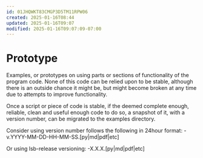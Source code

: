 ```yaml
---
id: 01JHQWKT83CMGP3D5TM11RPW06
created: 2025-01-16T08:44
updated: 2025-01-16T09:07
modified: 2025-01-16T09:07:09-07:00
---
```

# Prototype

Examples, or prototypes on using parts or sections of functionality of the program code.  None of this code can be relied upon to be stable, although there is an outside chance it might be, but might become broken at any time due to attempts to improve functionality.

Once a script or piece of code is stable, if the deemed complete enough, reliable, clean and useful enough code to do so, a snapshot of it, with a version number, can be migrated to the examples directory.

Consider using version number follows the following in 24hour format: 
-v.YYYY-MM-DD-HH-MM-SS.[py|md|pdf|etc]

Or using lsb-release versioning:
-X.X.X.[py|md|pdf|etc]

